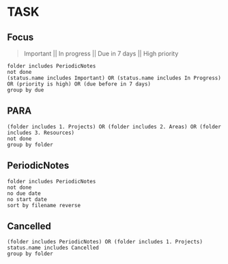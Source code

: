 # TASK

## Focus
> Important || In progress || Due in 7 days || High priority
```tasks
folder includes PeriodicNotes
not done
(status.name includes Important) OR (status.name includes In Progress) OR (priority is high) OR (due before in 7 days)
group by due
```

## PARA
```tasks
(folder includes 1. Projects) OR (folder includes 2. Areas) OR (folder includes 3. Resources)
not done
group by folder
```

## PeriodicNotes
```tasks
folder includes PeriodicNotes
not done
no due date
no start date
sort by filename reverse
```

## Cancelled
```tasks
(folder includes PeriodicNotes) OR (folder includes 1. Projects)
status.name includes Cancelled
group by folder
```

